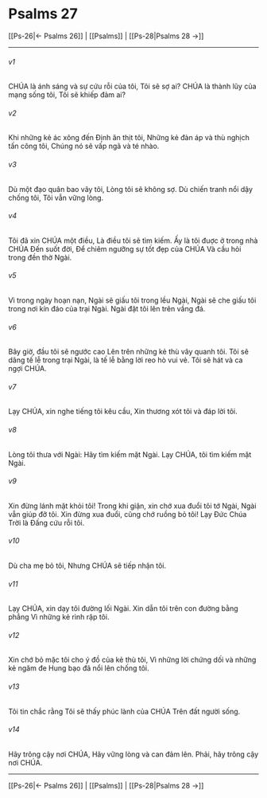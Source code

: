 # Psalms 27

[[Ps-26|← Psalms 26]] | [[Psalms]] | [[Ps-28|Psalms 28 →]]
***



###### v1 
CHÚA là ánh sáng và sự cứu rỗi của tôi, Tôi sẽ sợ ai? CHÚA là thành lũy của mạng sống tôi, Tôi sẽ khiếp đảm ai? 

###### v2 
Khi những kẻ ác xông đến Định ăn thịt tôi, Những kẻ đàn áp và thù nghịch tấn công tôi, Chúng nó sẽ vấp ngã và té nhào. 

###### v3 
Dù một đạo quân bao vây tôi, Lòng tôi sẽ không sợ. Dù chiến tranh nổi dậy chống tôi, Tôi vẫn vững lòng. 

###### v4 
Tôi đã xin CHÚA một điều, Là điều tôi sẽ tìm kiếm. Ấy là tôi đuợc ở trong nhà CHÚA Đến suốt đời, Để chiêm ngưỡng sự tốt đẹp của CHÚA Và cầu hỏi trong đền thờ Ngài. 

###### v5 
Vì trong ngày hoạn nạn, Ngài sẽ giấu tôi trong lều Ngài, Ngài sẽ che giấu tôi trong nơi kín đáo của trại Ngài. Ngài đặt tôi lên trên vầng đá. 

###### v6 
Bây giờ, đầu tôi sẽ ngước cao Lên trên những kẻ thù vây quanh tôi. Tôi sẽ dâng tế lễ trong trại Ngài, là tế lễ bằng lời reo hò vui vẻ. Tôi sẽ hát và ca ngợi CHÚA. 

###### v7 
Lạy CHÚA, xin nghe tiếng tôi kêu cầu, Xin thương xót tôi và đáp lời tôi. 

###### v8 
Lòng tôi thưa với Ngài: Hãy tìm kiếm mặt Ngài. Lạy CHÚA, tôi tìm kiếm mặt Ngài. 

###### v9 
Xin đừng lánh mặt khỏi tôi! Trong khi giận, xin chớ xua đuổi tôi tớ Ngài, Ngài vẫn giúp đỡ tôi. Xin đừng xua đuổi, cũng chớ ruồng bỏ tôi! Lạy Đức Chúa Trời là Đấng cứu rỗi tôi. 

###### v10 
Dù cha mẹ bỏ tôi, Nhưng CHÚA sẽ tiếp nhận tôi. 

###### v11 
Lạy CHÚA, xin dạy tôi đường lối Ngài. Xin dẫn tôi trên con đường bằng phẳng Vì những kẻ rình rập tôi. 

###### v12 
Xin chớ bỏ mặc tôi cho ý đồ của kẻ thù tôi, Vì những lời chứng dối và những kẻ ngăm đe Hung bạo đã nổi lên chống tôi. 

###### v13 
Tôi tin chắc rằng Tôi sẽ thấy phúc lành của CHÚA Trên đất người sống. 

###### v14 
Hãy trông cậy nơi CHÚA, Hãy vững lòng và can đảm lên. Phải, hãy trông cậy nơi CHÚA.

***
[[Ps-26|← Psalms 26]] | [[Psalms]] | [[Ps-28|Psalms 28 →]]
